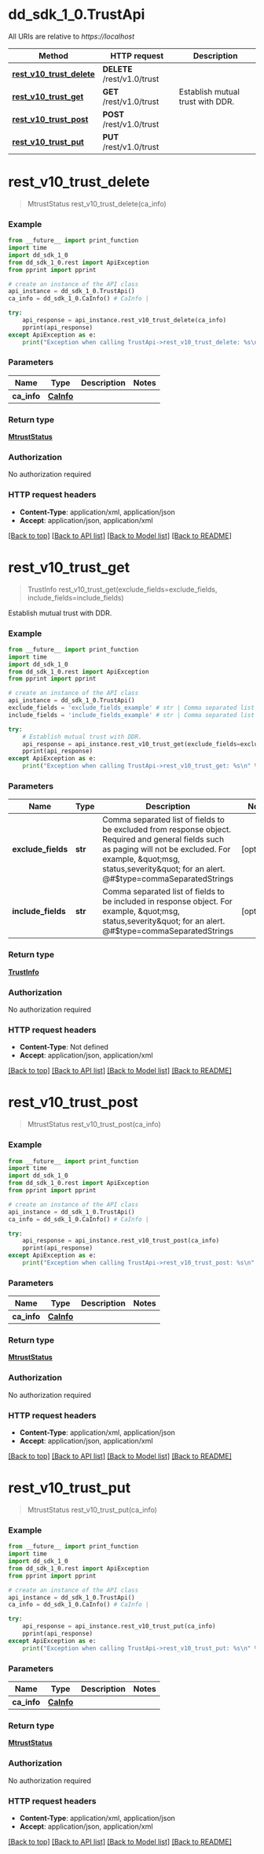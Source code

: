 # dd_sdk_1_0.TrustApi

All URIs are relative to *https://localhost*

Method | HTTP request | Description
------------- | ------------- | -------------
[**rest_v10_trust_delete**](TrustApi.md#rest_v10_trust_delete) | **DELETE** /rest/v1.0/trust | 
[**rest_v10_trust_get**](TrustApi.md#rest_v10_trust_get) | **GET** /rest/v1.0/trust | Establish mutual trust with DDR.
[**rest_v10_trust_post**](TrustApi.md#rest_v10_trust_post) | **POST** /rest/v1.0/trust | 
[**rest_v10_trust_put**](TrustApi.md#rest_v10_trust_put) | **PUT** /rest/v1.0/trust | 


# **rest_v10_trust_delete**
> MtrustStatus rest_v10_trust_delete(ca_info)



### Example
```python
from __future__ import print_function
import time
import dd_sdk_1_0
from dd_sdk_1_0.rest import ApiException
from pprint import pprint

# create an instance of the API class
api_instance = dd_sdk_1_0.TrustApi()
ca_info = dd_sdk_1_0.CaInfo() # CaInfo | 

try:
    api_response = api_instance.rest_v10_trust_delete(ca_info)
    pprint(api_response)
except ApiException as e:
    print("Exception when calling TrustApi->rest_v10_trust_delete: %s\n" % e)
```

### Parameters

Name | Type | Description  | Notes
------------- | ------------- | ------------- | -------------
 **ca_info** | [**CaInfo**](CaInfo.md)|  | 

### Return type

[**MtrustStatus**](MtrustStatus.md)

### Authorization

No authorization required

### HTTP request headers

 - **Content-Type**: application/xml, application/json
 - **Accept**: application/json, application/xml

[[Back to top]](#) [[Back to API list]](../README.md#documentation-for-api-endpoints) [[Back to Model list]](../README.md#documentation-for-models) [[Back to README]](../README.md)

# **rest_v10_trust_get**
> TrustInfo rest_v10_trust_get(exclude_fields=exclude_fields, include_fields=include_fields)

Establish mutual trust with DDR.

### Example
```python
from __future__ import print_function
import time
import dd_sdk_1_0
from dd_sdk_1_0.rest import ApiException
from pprint import pprint

# create an instance of the API class
api_instance = dd_sdk_1_0.TrustApi()
exclude_fields = 'exclude_fields_example' # str | Comma separated list of fields to be excluded from response object. Required and general fields such as paging will not be excluded. For example, \"msg, status,severity\" for an alert.  @#$type=commaSeparatedStrings (optional)
include_fields = 'include_fields_example' # str | Comma separated list of fields to be included in response object. For example, \"msg, status,severity\" for an alert.  @#$type=commaSeparatedStrings (optional)

try:
    # Establish mutual trust with DDR.
    api_response = api_instance.rest_v10_trust_get(exclude_fields=exclude_fields, include_fields=include_fields)
    pprint(api_response)
except ApiException as e:
    print("Exception when calling TrustApi->rest_v10_trust_get: %s\n" % e)
```

### Parameters

Name | Type | Description  | Notes
------------- | ------------- | ------------- | -------------
 **exclude_fields** | **str**| Comma separated list of fields to be excluded from response object. Required and general fields such as paging will not be excluded. For example, \&quot;msg, status,severity\&quot; for an alert.  @#$type&#x3D;commaSeparatedStrings | [optional] 
 **include_fields** | **str**| Comma separated list of fields to be included in response object. For example, \&quot;msg, status,severity\&quot; for an alert.  @#$type&#x3D;commaSeparatedStrings | [optional] 

### Return type

[**TrustInfo**](TrustInfo.md)

### Authorization

No authorization required

### HTTP request headers

 - **Content-Type**: Not defined
 - **Accept**: application/json, application/xml

[[Back to top]](#) [[Back to API list]](../README.md#documentation-for-api-endpoints) [[Back to Model list]](../README.md#documentation-for-models) [[Back to README]](../README.md)

# **rest_v10_trust_post**
> MtrustStatus rest_v10_trust_post(ca_info)



### Example
```python
from __future__ import print_function
import time
import dd_sdk_1_0
from dd_sdk_1_0.rest import ApiException
from pprint import pprint

# create an instance of the API class
api_instance = dd_sdk_1_0.TrustApi()
ca_info = dd_sdk_1_0.CaInfo() # CaInfo | 

try:
    api_response = api_instance.rest_v10_trust_post(ca_info)
    pprint(api_response)
except ApiException as e:
    print("Exception when calling TrustApi->rest_v10_trust_post: %s\n" % e)
```

### Parameters

Name | Type | Description  | Notes
------------- | ------------- | ------------- | -------------
 **ca_info** | [**CaInfo**](CaInfo.md)|  | 

### Return type

[**MtrustStatus**](MtrustStatus.md)

### Authorization

No authorization required

### HTTP request headers

 - **Content-Type**: application/xml, application/json
 - **Accept**: application/json, application/xml

[[Back to top]](#) [[Back to API list]](../README.md#documentation-for-api-endpoints) [[Back to Model list]](../README.md#documentation-for-models) [[Back to README]](../README.md)

# **rest_v10_trust_put**
> MtrustStatus rest_v10_trust_put(ca_info)



### Example
```python
from __future__ import print_function
import time
import dd_sdk_1_0
from dd_sdk_1_0.rest import ApiException
from pprint import pprint

# create an instance of the API class
api_instance = dd_sdk_1_0.TrustApi()
ca_info = dd_sdk_1_0.CaInfo() # CaInfo | 

try:
    api_response = api_instance.rest_v10_trust_put(ca_info)
    pprint(api_response)
except ApiException as e:
    print("Exception when calling TrustApi->rest_v10_trust_put: %s\n" % e)
```

### Parameters

Name | Type | Description  | Notes
------------- | ------------- | ------------- | -------------
 **ca_info** | [**CaInfo**](CaInfo.md)|  | 

### Return type

[**MtrustStatus**](MtrustStatus.md)

### Authorization

No authorization required

### HTTP request headers

 - **Content-Type**: application/xml, application/json
 - **Accept**: application/json, application/xml

[[Back to top]](#) [[Back to API list]](../README.md#documentation-for-api-endpoints) [[Back to Model list]](../README.md#documentation-for-models) [[Back to README]](../README.md)

